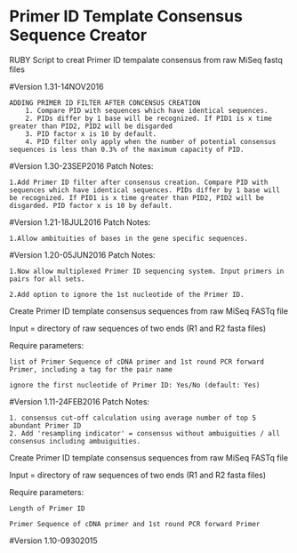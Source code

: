 # Primer ID Template Consensus Sequence Creator
RUBY Script to creat Primer ID tempalate consensus from raw MiSeq fastq files

#Version 1.31-14NOV2016

    ADDING PRIMER ID FILTER AFTER CONCENSUS CREATION
        1. Compare PID with sequences which have identical sequences.
        2. PIDs differ by 1 base will be recognized. If PID1 is x time greater than PID2, PID2 will be disgarded
        3. PID factor x is 10 by default.
        4. PID filter only apply when the number of potential consensus sequences is less than 0.3% of the maximum capacity of PID. 

#Version 1.30-23SEP2016
Patch Notes:

    1.Add Primer ID filter after consensus creation. Compare PID with sequences which have identical sequences. PIDs differ by 1 base will be recognized. If PID1 is x time greater than PID2, PID2 will be disgarded. PID factor x is 10 by default. 

#Version 1.21-18JUL2016
Patch Notes:

    1.Allow ambituities of bases in the gene specific sequences. 

#Version 1.20-05JUN2016
Patch Notes:

    1.Now allow multiplexed Primer ID sequencing system. Input primers in pairs for all sets.
    
    2.Add option to ignore the 1st nucleotide of the Primer ID. 

Create Primer ID template consensus sequences from raw MiSeq FASTq file

Input = directory of raw sequences of two ends (R1 and R2 fasta files)

Require parameters:

    list of Primer Sequence of cDNA primer and 1st round PCR forward Primer, including a tag for the pair name
    
    ignore the first nucleotide of Primer ID: Yes/No (default: Yes)



#Version 1.11-24FEB2016
Patch Notes:

    1. consensus cut-off calculation using average number of top 5 abundant Primer ID
    2. Add 'resampling indicator' = consensus without ambuiguities / all consensus including ambuiguities.

Create Primer ID template consensus sequences from raw MiSeq FASTq file

Input = directory of raw sequences of two ends (R1 and R2 fasta files)

Require parameters:

    Length of Primer ID
  
    Primer Sequence of cDNA primer and 1st round PCR forward Primer


#Version 1.10-09302015
